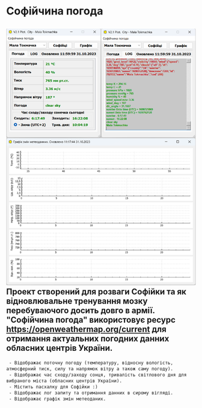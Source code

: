 # Софійчина погода
![Image alt](https://github.com/centroparotjag/Sofia-weather-QT/raw/master/image/image.png)
Проект створений для розваги Софійки та як відновлювальне тренування мозку перебуваючого досить довго в армії.
"Софійчина погода" використовує ресурс https://openweathermap.org/current для отримання актуальних погодних данних обласних центрів України.
---
     - Відображає поточну погоду (температуру, відносну вологість, атмосферний тиск, силу та напрямок вітру а також саму погоду).
     - Відображає час сходу/заходу сонця, тривалість світлового дня для вибраного міста (обласних центрів України). 
     - Містить пасхалку для Софійки :)
     - Відображає лог запиту та отримання данних в сирому вігляді. 
     - Відображає графік змін метеоданих.
